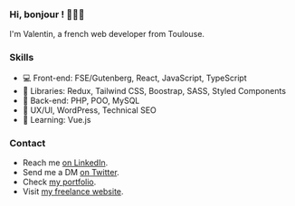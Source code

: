 ### Hi, bonjour ! 🥖🇫🇷

I'm Valentin, a french web developer from Toulouse. 

### Skills

- 💻 Front-end: FSE/Gutenberg, React, JavaScript, TypeScript
- 💅 Libraries: Redux, Tailwind CSS, Boostrap, SASS, Styled Components
- 💽 Back-end: PHP, POO, MySQL
- 💼 UX/UI, WordPress, Technical SEO
- 🌱 Learning: Vue.js

### Contact

- Reach me [on LinkedIn](https://www.linkedin.com/in/valentin-grenier/).
- Send me a DM [on Twitter](https://twitter.com/valentingrn).
- Check [my portfolio](https://valentingrenier.fr).
- Visit [my freelance website](https://studio-val.fr).

<!--
**valentin-grenier/valentin-grenier** is a ✨ _special_ ✨ repository because its `README.md` (this file) appears on your GitHub profile.

Here are some ideas to get you started:

- 🔭 I’m currently working on ...
- 🌱 I’m currently learning ...
- 👯 I’m looking to collaborate on ...
- 🤔 I’m looking for help with ...
- 💬 Ask me about ...
- 📫 How to reach me: ...
- 😄 Pronouns: ...
- ⚡ Fun fact: ...
-->
